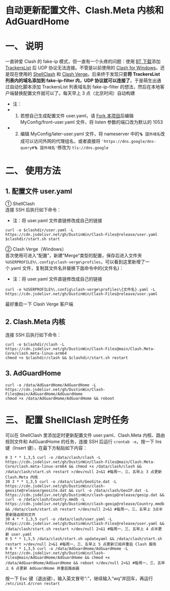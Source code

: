 # 自动更新配置文件、Clash.Meta 内核和 AdGuardHome
# 一、 说明
一直钟爱 Clash 的 fake-ip 模式，但一直有一个头疼的问题：使用 [BT 下载](https://github.com/c0re100/qBittorrent-Enhanced-Edition)添加 [TrackersList](https://trackerslist.com) 后 UDP 协议无法连接。不管是以前使用的 [Clash for Windows](https://github.com/Fndroid/clash_for_windows_pkg)，还是现在使用的 [ShellClash](https://github.com/juewuy/ShellClash) 和 [Clash Verge](https://github.com/zzzgydi/clash-verge)。后来终于发现只要**将 TrackersList 列表内的域名添加到 fake-ip-filter 内，UDP 协议就可以连接了**。于是萌生出通过自动化脚本添加 TrackersList 列表域名到 fake-ip-filter 的想法，然后在本地客户端替换配置文件就可以了。每天早上 3 点（北京时间）自动构建
- 注：
- 1. 若想自己生成配置文件 user.yaml，请 [Fork 本项目](https://github.com/DustinWin/Clash-Files)后编辑 MyConfig/front-user.yaml 文件，将 listen 参数的端口改为默认的 1053
- 2. 编辑 MyConfig/later-user.yaml 文件，将 nameserver 中的`🪜 国外域名`改成可以访问外网的代理组名，或者直接将 `'https://dns.google/dns-query#🪜 国外域名'`修改为 `tls://dns.google`

# 二、 使用方法
## 1. 配置文件 user.yaml
① ShellClash  
连接 SSH 后执行如下命令：
- 注：将 user.yaml 文件直链修改成自己的链接

```
curl -o $clashdir/user.yaml -L https://cdn.jsdelivr.net/gh/DustinWin/Clash-Files@release/user.yaml
$clashdir/start.sh start
```
② Clash Verge（Windows）  
首次使用可进入“配置”，新建”Merge“类型的配置，保存后进入文件夹 `%USERPROFILE%\.config\clash-verge\profiles`，可以看到这里新增了一个.yaml 文件，复制其文件名并替换下面命令中的{文件名}：
- 注：将 user.yaml 文件直链修改成自己的链接

```
curl -o %USERPROFILE%\.config\clash-verge\profiles\{文件名}.yaml -L https://cdn.jsdelivr.net/gh/DustinWin/Clash-Files@release/user.yaml
```
最好重启一下 Clash Verge 客户端
## 2. Clash.Meta 内核
连接 SSH 后执行如下命令：
```
curl -o $clashdir/clash -L https://cdn.jsdelivr.net/gh/DustinWin/Clash-Files@main/Clash.Meta-Core/clash.meta-linux-arm64
chmod +x $clashdir/clash && $clashdir/start.sh restart
```
## 3. AdGuardHome
```
curl -o /data/AdGuardHome/AdGuardHome -L https://cdn.jsdelivr.net/gh/DustinWin/Clash-Files@main/AdGuardHome/AdGuardHome
chmod +x /data/AdGuardHome/AdGuardHome && reboot
```
# 三、 配置 ShellClash 定时任务
可以在 ShellClash 里添加定时更新配置文件 user.yaml、Clash.Meta 内核、路由规则文件和 AdGuardHome 的任务，连接 SSH 后运行 `crontab -e`，按一下 Ins 键（Insert 键），在最下方粘贴如下内容：
```
0 3 * * 1,3,5 curl -o /data/clash/clash -L https://cdn.jsdelivr.net/gh/DustinWin/Clash-Files@main/Clash.Meta-Core/clash.meta-linux-arm64 && chmod +x /data/clash/clash && /data/clash/start.sh restart >/dev/null 2>&1 #每周一、三、五早上 3 点更新 Clash.Meta 内核
30 3 * * 1,3,5 curl -o /data/clash/GeoSite.dat -L https://cdn.jsdelivr.net/gh/DustinWin/clash-geosite@release/geosite.dat && curl -o /data/clash/GeoIP.dat -L https://cdn.jsdelivr.net/gh/DustinWin/clash-geoip@release/geoip.dat && curl -o /data/clash/Country.mmdb -L https://cdn.jsdelivr.net/gh/DustinWin/clash-geoip@release/Country.mmdb && /data/clash/start.sh restart >/dev/null 2>&1 #每周一、三、五早上 3点半更新路由规则文件
30 4 * * 1,3,5 curl -o /data/clash/user.yaml -L https://cdn.jsdelivr.net/gh/DustinWin/Clash-Files@release/user.yaml && /data/clash/start.sh restart >/dev/null 2>&1 #每周一、三、五早上 4 点半更新 user.yaml
0 5 * * 1,3,5 /data/clash/start.sh updateyaml && /data/clash/start.sh restart >/dev/null 2>&1 #每周一、三、五早上 5 点更新订阅并重启 Clash 服务
0 6 * * 1,3,5 curl -o /data/AdGuardHome/AdGuardHome -L https://cdn.jsdelivr.net/gh/DustinWin/Clash-Files@main/AdGuardHome/AdGuardHome && chmod +x /data/AdGuardHome/AdGuardHome && reboot >/dev/null 2>&1 #每周一、三、五早上 6 点更新 AdGuardHome 并重启路由器
```
按一下 Esc 键（退出键），输入英文冒号“:”，继续输入“wq”并回车，再运行 `/etc/init.d/cron restart`
